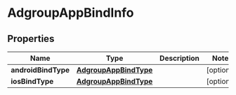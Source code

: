 

# AdgroupAppBindInfo


## Properties

Name | Type | Description | Notes
------------ | ------------- | ------------- | -------------
**androidBindType** | [**AdgroupAppBindType**](AdgroupAppBindType.md) |  |  [optional]
**iosBindType** | [**AdgroupAppBindType**](AdgroupAppBindType.md) |  |  [optional]



